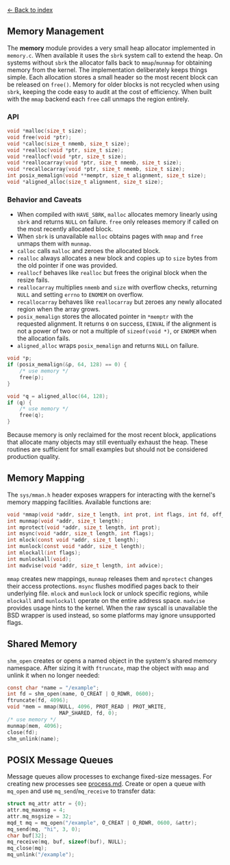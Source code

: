 [← Back to index](index.md)

## Memory Management

The **memory** module provides a very small heap allocator implemented in
`memory.c`. When available it uses the `sbrk` system call to extend the heap.
On systems without `sbrk` the allocator falls back to `mmap`/`munmap` for
obtaining memory from the kernel. The implementation deliberately keeps things
simple. Each allocation stores a small header so the most recent block can be
released on `free()`. Memory for older blocks is not recycled when using
`sbrk`, keeping the code easy to audit at the cost of efficiency. When built
with the `mmap` backend each `free` call unmaps the region entirely.

### API

```c
void *malloc(size_t size);
void free(void *ptr);
void *calloc(size_t nmemb, size_t size);
void *realloc(void *ptr, size_t size);
void *reallocf(void *ptr, size_t size);
void *reallocarray(void *ptr, size_t nmemb, size_t size);
void *recallocarray(void *ptr, size_t nmemb, size_t size);
int posix_memalign(void **memptr, size_t alignment, size_t size);
void *aligned_alloc(size_t alignment, size_t size);
```

### Behavior and Caveats

- When compiled with `HAVE_SBRK`, `malloc` allocates memory linearly using
  `sbrk` and returns `NULL` on failure. `free` only releases memory if called on
  the most recently allocated block.
- When `sbrk` is unavailable `malloc` obtains pages with `mmap` and `free`
  unmaps them with `munmap`.
- `calloc` calls `malloc` and zeroes the allocated block.
- `realloc` always allocates a new block and copies up to `size` bytes from the
  old pointer if one was provided.
- `reallocf` behaves like `realloc` but frees the original block when the
  resize fails.
- `reallocarray` multiplies `nmemb` and `size` with overflow checks, returning
  `NULL` and setting `errno` to `ENOMEM` on overflow.
- `recallocarray` behaves like `reallocarray` but zeroes any newly allocated
  region when the array grows.
- `posix_memalign` stores the allocated pointer in `*memptr` with the requested
  alignment. It returns `0` on success, `EINVAL` if the alignment is not a power
  of two or not a multiple of `sizeof(void *)`, or `ENOMEM` when the allocation
  fails.
- `aligned_alloc` wraps `posix_memalign` and returns `NULL` on failure.

```c
void *p;
if (posix_memalign(&p, 64, 128) == 0) {
    /* use memory */
    free(p);
}

void *q = aligned_alloc(64, 128);
if (q) {
    /* use memory */
    free(q);
}
```

Because memory is only reclaimed for the most recent block, applications that
allocate many objects may still eventually exhaust the heap. These routines are
sufficient for
small examples but should not be considered production quality.

## Memory Mapping

The `sys/mman.h` header exposes wrappers for interacting with the kernel's
memory mapping facilities. Available functions are:

```c
void *mmap(void *addr, size_t length, int prot, int flags, int fd, off_t offset);
int munmap(void *addr, size_t length);
int mprotect(void *addr, size_t length, int prot);
int msync(void *addr, size_t length, int flags);
int mlock(const void *addr, size_t length);
int munlock(const void *addr, size_t length);
int mlockall(int flags);
int munlockall(void);
int madvise(void *addr, size_t length, int advice);
```

`mmap` creates new mappings, `munmap` releases them and `mprotect` changes
their access protections.  `msync` flushes modified pages back to their
underlying file.  `mlock` and `munlock` lock or unlock specific regions,
while `mlockall` and `munlockall` operate on the entire address space.
`madvise` provides usage hints to the kernel.  When the raw syscall is
unavailable the BSD wrapper is used instead, so some platforms may ignore
unsupported flags.

## Shared Memory

`shm_open` creates or opens a named object in the system's shared memory
namespace. After sizing it with `ftruncate`, map the object with `mmap`
and unlink it when no longer needed:

```c
const char *name = "/example";
int fd = shm_open(name, O_CREAT | O_RDWR, 0600);
ftruncate(fd, 4096);
void *mem = mmap(NULL, 4096, PROT_READ | PROT_WRITE,
                 MAP_SHARED, fd, 0);
/* use memory */
munmap(mem, 4096);
close(fd);
shm_unlink(name);
```

## POSIX Message Queues

Message queues allow processes to exchange fixed-size messages. For creating
new processes see [process.md](process.md). Create or
open a queue with `mq_open` and use `mq_send`/`mq_receive` to transfer
data:

```c
struct mq_attr attr = {0};
attr.mq_maxmsg = 4;
attr.mq_msgsize = 32;
mqd_t mq = mq_open("/example", O_CREAT | O_RDWR, 0600, &attr);
mq_send(mq, "hi", 3, 0);
char buf[32];
mq_receive(mq, buf, sizeof(buf), NULL);
mq_close(mq);
mq_unlink("/example");
```

